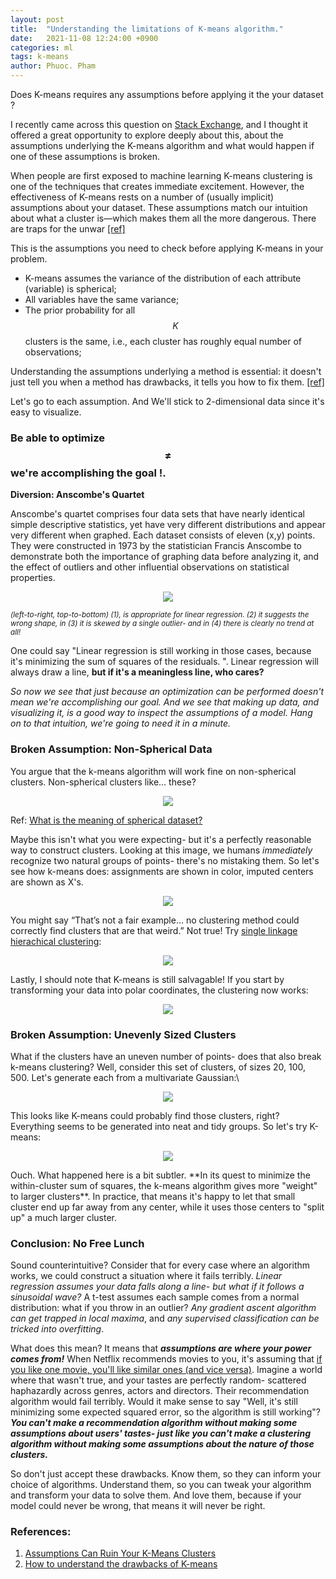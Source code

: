 ```yaml
---
layout: post
title:  "Understanding the limitations of K-means algorithm."
date:   2021-11-08 12:24:00 +0900
categories: ml
tags: k-means
author: Phuoc. Pham
---
```

Does K-means requires any assumptions before applying it the your dataset ?

I recently came across this question on [Stack Exchange](https://stats.stackexchange.com/questions/133656/how-to-understand-the-drawbacks-of-k-means/133694#133694), and I thought it offered a great opportunity to explore deeply about this, about the assumptions underlying the K-means algorithm and what would happen if one of these assumptions is broken.


When people are first exposed to machine learning K-means clustering is one of the techniques that creates immediate excitement. However, the effectiveness of K-means rests on a number of (usually implicit) assumptions about your dataset. These assumptions match our intuition about what a cluster is—which makes them all the more dangerous. There are traps for the unwar [[ref]](https://blog.learningtree.com/assumptions-ruin-k-means-clusters/)
 
This is the assumptions you need to check before applying K-means in your problem.

* K-means assumes the variance of the distribution of each attribute (variable) is spherical;
* All variables have the same variance;
* The prior probability for all $$K$$ clusters is the same, i.e., each cluster has roughly equal number of observations;


Understanding the assumptions underlying a method is essential: it doesn't just tell you when a method has drawbacks, it tells you how to fix them. [[ref]](https://stats.stackexchange.com/questions/133656/how-to-understand-the-drawbacks-of-k-means/133694#133694)


Let's go to each assumption. And We'll stick to 2-dimensional data since it's easy to visualize.

### **Be able to optimize $$\ne$$ we're accomplishing the goal !.**


**Diversion: Anscombe's Quartet**

Anscombe's quartet comprises four data sets that have nearly identical simple descriptive statistics, yet have very different distributions and appear very different when graphed. Each dataset consists of eleven (x,y) points. They were constructed in 1973 by the statistician Francis Anscombe to demonstrate both the importance of graphing data before analyzing it, and the effect of outliers and other influential observations on statistical properties.

<p align="center">
  <img src="https://upload.wikimedia.org/wikipedia/commons/thumb/e/ec/Anscombe%27s_quartet_3.svg/425px-Anscombe%27s_quartet_3.svg.png">
</p>


<sup> *(left-to-right, top-to-bottom) (1), is appropriate for linear regression. (2) it suggests the wrong shape, in (3) it is skewed by a single outlier- and in (4) there is clearly no trend at all!*</sup>

One could say "Linear regression is still working in those cases, because it's minimizing the sum of squares of the residuals. ". Linear regression will always draw a line, **but if it's a meaningless line, who cares?**

*So now we see that just because an optimization can be performed doesn't mean we're accomplishing our goal. And we see that making up data, and visualizing it, is a good way to inspect the assumptions of a model. Hang on to that intuition, we're going to need it in a minute.*

### **Broken Assumption: Non-Spherical Data**

You argue that the k-means algorithm will work fine on non-spherical clusters. Non-spherical clusters like… these?

<p align="center">
  <img src="https://i.stack.imgur.com/g5Jb8.png">
</p>

Ref: [What is the meaning of spherical dataset?](https://datascience.stackexchange.com/questions/22021/what-is-the-meaning-of-spherical-dataset)

Maybe this isn't what you were expecting- but it's a perfectly reasonable way to construct clusters. Looking at this image, we humans *immediately* recognize two natural groups of points- there's no mistaking them. So let's see how k-means does: assignments are shown in color, imputed centers are shown as X's.
<p align="center">
  <img src="https://i.stack.imgur.com/SlpL1.png">
</p>

You might say “That’s not a fair example… no clustering method could correctly find clusters that are that weird.” Not true! Try [single linkage hierachical clustering](https://en.wikipedia.org/wiki/Hierarchical_clustering):

<p align="center">
  <img src="https://i.stack.imgur.com/vBuTf.png">
</p>


Lastly, I should note that K-means is still salvagable! If you start by transforming your data into polar coordinates, the clustering now works:

<p align="center">
  <img src="https://i.stack.imgur.com/0sUph.png">
</p>

### **Broken Assumption: Unevenly Sized Clusters**
What if the clusters have an uneven number of points- does that also break k-means clustering? Well, consider this set of clusters, of sizes 20, 100, 500. Let's generate each from a multivariate Gaussian:\

<p align="center">
  <img src="https://i.stack.imgur.com/WiH4T.png">
</p>

This looks like K-means could probably find those clusters, right? Everything seems to be generated into neat and tidy groups. So let's try K-means:


<p align="center">
  <img src="https://i.stack.imgur.com/zAI1g.png">
</p>
Ouch. What happened here is a bit subtler. **In its quest to minimize the within-cluster sum of squares, the k-means algorithm gives more "weight" to larger clusters**. In practice, that means it's happy to let that small cluster end up far away from any center, while it uses those centers to "split up" a much larger cluster.




### **Conclusion: No Free Lunch**

Sound counterintuitive? Consider that for every case where an algorithm works, we could construct a situation where it fails terribly. *Linear regression assumes your data falls along a line- but what if it follows a sinusoidal wave?* A t-test assumes each sample comes from a normal distribution: what if you throw in an outlier? *Any gradient ascent algorithm can get trapped in local maxima*, and *any supervised classification can be tricked into overfitting*.

What does this mean? It means that ***assumptions are where your power comes from!*** When Netflix recommends movies to you, it's assuming that <ins>if you like one movie, you'll like similar ones (and vice versa)</ins>. Imagine a world where that wasn't true, and your tastes are perfectly random- scattered haphazardly across genres, actors and directors. Their recommendation algorithm would fail terribly. Would it make sense to say "Well, it's still minimizing some expected squared error, so the algorithm is still working"? ***You can't make a recommendation algorithm without making some assumptions about users' tastes- just like you can't make a clustering algorithm without making some assumptions about the nature of those clusters.***

So don't just accept these drawbacks. Know them, so they can inform your choice of algorithms. Understand them, so you can tweak your algorithm and transform your data to solve them. And love them, because if your model could never be wrong, that means it will never be right.

### **References:**
1. [Assumptions Can Ruin Your K-Means Clusters](https://blog.learningtree.com/assumptions-ruin-k-means-clusters/)
2. [How to understand the drawbacks of K-means](https://stats.stackexchange.com/questions/133656/how-to-understand-the-drawbacks-of-k-means)